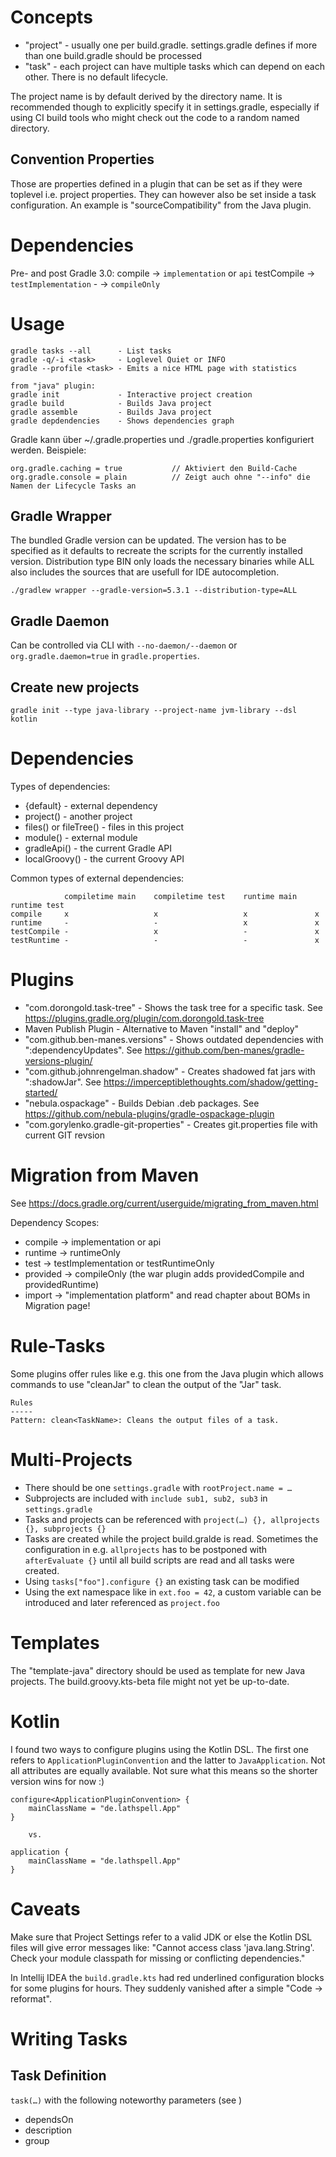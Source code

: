 
Concepts
========

* "project" - usually one per build.gradle. settings.gradle defines if more than one build.gradle should be processed 
* "task" - each project can have multiple tasks which can depend on each other. There is no default lifecycle.

The project name is by default derived by the directory name. It is recommended though to
explicitly specify it in settings.gradle, especially if using CI build tools who might check out the
code to a random named directory.

Convention Properties
---------------------
Those are properties defined in a plugin that can be set as if they were toplevel i.e. project properties.
They can however also be set inside a task configuration. An example is "sourceCompatibility" from the Java plugin. 

Dependencies
============

Pre- and post Gradle 3.0:
    compile     -> `implementation` or `api`
    testCompile -> `testImplementation`
    -           -> `compileOnly` 

Usage
=====

    gradle tasks --all      - List tasks
    gradle -q/-i <task>     - Loglevel Quiet or INFO
    gradle --profile <task> - Emits a nice HTML page with statistics 

    from "java" plugin:
    gradle init             - Interactive project creation
    gradle build            - Builds Java project
    gradle assemble         - Builds Java project
    gradle depdendencies    - Shows dependencies graph

Gradle kann über ~/.gradle.properties und ./gradle.properties konfiguriert werden.
Beispiele:

    org.gradle.caching = true           // Aktiviert den Build-Cache
    org.gradle.console = plain          // Zeigt auch ohne "--info" die Namen der Lifecycle Tasks an

Gradle Wrapper
--------------

The bundled Gradle version can be updated. The version has to be specified as it defaults to
recreate the scripts for the currently installed version. Distribution type BIN only loads the
necessary binaries while ALL also includes the sources that are usefull for IDE autocompletion. 

    ./gradlew wrapper --gradle-version=5.3.1 --distribution-type=ALL 

Gradle Daemon
-------------

Can be controlled via CLI with `--no-daemon/--daemon` or `org.gradle.daemon=true` in `gradle.properties`.

Create new projects
-------------------

    gradle init --type java-library --project-name jvm-library --dsl kotlin

Dependencies
============

Types of dependencies:
* {default}                - external dependency
* project()                - another project
* files() or fileTree()    - files in this project
* module()                 - external module
* gradleApi()              - the current Gradle API
* localGroovy()            - the current Groovy API 

Common types of external dependencies:

                compiletime main    compiletime test    runtime main    runtime test     
    compile     x                   x                   x               x
    runtime     -                   -                   x               x               
    testCompile -                   x                   -               x
    testRuntime -                   -                   -               x

Plugins
=======

* "com.dorongold.task-tree" - Shows the task tree for a specific task. See https://plugins.gradle.org/plugin/com.dorongold.task-tree
* Maven Publish Plugin - Alternative to Maven "install" and "deploy"
* "com.github.ben-manes.versions" - Shows outdated dependencies with ":dependencyUpdates". See https://github.com/ben-manes/gradle-versions-plugin/
* "com.github.johnrengelman.shadow" - Creates shadowed fat jars with ":shadowJar". See https://imperceptiblethoughts.com/shadow/getting-started/
* "nebula.ospackage" - Builds Debian .deb packages. See https://github.com/nebula-plugins/gradle-ospackage-plugin
* "com.gorylenko.gradle-git-properties" - Creates git.properties file with current GIT revsion

Migration from Maven
====================

See https://docs.gradle.org/current/userguide/migrating_from_maven.html

Dependency Scopes:
* compile -> implementation or api
* runtime -> runtimeOnly
* test -> testImplementation or testRuntimeOnly
* provided -> compileOnly (the war plugin adds providedCompile and providedRuntime)
* import -> "implementation platform" and read chapter about BOMs in Migration page!

Rule-Tasks
==========

Some plugins offer rules like e.g. this one from the Java plugin which allows commands to
use "cleanJar" to clean the output of the "Jar" task.

    Rules
    -----
    Pattern: clean<TaskName>: Cleans the output files of a task.

Multi-Projects
==============

* There should be one `settings.gradle` with `rootProject.name = …`
* Subprojects are included with `include sub1, sub2, sub3` in `settings.gradle`
* Tasks and projects can be referenced with `project(…) {}, allprojects {}, subprojects {}`
* Tasks are created while the project build.gralde is read. Sometimes the configuration in e.g. `allprojects` has
  to be postponed with `afterEvaluate {}` until all build scripts are read and all tasks were created.
* Using `tasks["foo"].configure {}` an existing task can be modified
* Using the ext namespace like in `ext.foo = 42`, a custom variable can be introduced and later referenced as `project.foo`

Templates
==========

The "template-java" directory should be used as template for new Java projects.
The build.groovy.kts-beta file might not yet be up-to-date.

Kotlin
======

I found two ways to configure plugins using the Kotlin DSL. The first one refers to
`ApplicationPluginConvention` and the latter to `JavaApplication`. Not all attributes
are equally available. Not sure what this means so the shorter version wins for now :)  

```
configure<ApplicationPluginConvention> {
    mainClassName = "de.lathspell.App"
}

    vs.
    
application {
    mainClassName = "de.lathspell.App"
}
```

Caveats
=======

Make sure that Project Settings refer to a valid JDK or else the Kotlin DSL files will give error messages like:
"Cannot access class 'java.lang.String'. Check your module classpath for missing or conflicting dependencies."

In Intellij IDEA the `build.gradle.kts` had red underlined configuration blocks for some plugins for hours.
They suddenly vanished after a simple "Code -> reformat".

Writing Tasks
=============

Task Definition
---------------

`task(…)` with the following noteworthy parameters (see )
* dependsOn
* description
* group

